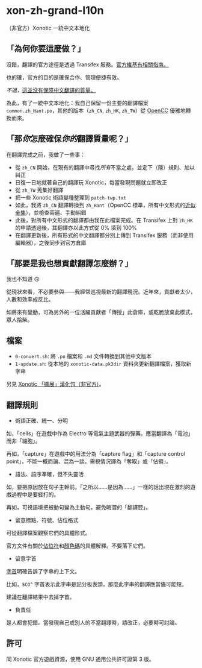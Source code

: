 # xon-zh-grand-l10n

（非官方）Xonotic 一統中文本地化

## 「為何你要這麼做？」

沒錯，翻譯的官方途徑是透過 Transifex 服務。[官方維基有相關指南。](https://gitlab.com/xonotic/xonotic/-/wikis/Translating)

也的確，官方的目的是確保合作、管理便捷有效。

*不過，*[這並沒有保障中文翻譯的質量。](https://forums.xonotic.org/showthread.php?tid=9490)

為此，有了一統中文本地化：我自己保留一份主要的翻譯檔案 `common.zh_Hant.po`，其他的版本（`zh_CN`, `zh_HK`, `zh_TW`）從 [OpenCC](https://github.com/BYVoid/OpenCC) 優雅地轉換而來。

## 「那*你*怎麼確保*你的*翻譯質量呢？」

在翻譯完成之前，我做了一些事：

- 從 `zh_CN` 開始，在現有的翻譯中尋找*所有*不當之處，並定下（隱）規則、加以糾正
- 日復一日地就著自己的翻譯玩 Xonotic，每當發現問題就立即改正
- 從 `zh_TW` 蒐集好翻譯
- 把一些 Xonotic 術語變種整理到 `patch-twp.txt`
- 如此，我將 `zh_CN` 翻譯轉換到 `zh_Hant`（OpenCC 標準，所有中文形式的[近似全集](https://github.com/BYVoid/OpenCC/wiki/%E7%B7%A3%E7%94%B1)），並檢查兩遍、手動糾錯
- 此後，對所有中文形式的翻譯都由我在此檔案完成。在 Transifex 上對 `zh_HK` 的申請透過後，其翻譯亦以此方式從 0% 填到 100%
- 在翻譯更新後，所有形式的中文翻譯都分別上傳到 Transifex 服務（而非使用編輯器），之後同步到官方倉庫

## 「那要是我也想貢獻翻譯怎麼辦？」

我也不知道 🙃

從現狀來看，不必要參與——我經常巡視最新的翻譯現況。近年來，貢獻者太少，人數和效率成反比。

如將來有變動，可為另外的一位活躍貢獻者「傳授」此倉庫，或乾脆放棄此模式，眾人拾柴。

## 檔案

- `0-convert.sh`: 將 `.po` 檔案和 `.md` 文件轉換到其他中文版本
- `1-update.sh`: 從本地的 `xonotic-data.pk3dir` 資料夾更新翻譯檔案，獲取新字串

另見 [Xonotic 「擴展」漢化包（非官方）](https://github.com/NaitLee/xon-cn-ext)。

## 翻譯規則

- 術語正確、統一、分明

如，「cells」在遊戲中作為 Electro 等電氣主題武器的彈藥，應當翻譯為「電池」而非「細胞」。

再如，「capture」在遊戲中的用法分為「capture flag」和「capture control point」，不能一概而論、混為一談。需視情況譯為「奪取」或「佔領」。

- 語法、語序準確，但不失靈活

如，要把原因放在句子主幹前。「之所以……是因為……」一樣的話出現在激烈的遊戲過程中是要捱打的。

再如，可視語境把被動句變為主動句。避免晦澀的「翻譯腔」。

- 留意標點、符號、佔位格式

可從翻譯檔案觀察它們的具體形式。

官方文件有關於[佔位符](https://gitlab.com/xonotic/xonotic/-/wikis/List-of-translation-placeholders)和[顏色碼](https://gitlab.com/xonotic/xonotic/-/wikis/List-of-color-codes)的具體解釋。不要落下它們。

- 留意字首

[字首](https://gitlab.com/xonotic/xonotic/-/wikis/List-of-translation-prefixes)明確告訴了字串的上下文。

比如，`SCO^` 字首表示此字串是記分板表頭，那麼此字串的翻譯應當儘可能短。

建議在翻譯結果中去掉字首。

- 負責任

是人都會犯錯。當發現自己或別人的不當翻譯時，請改正，必要時可討論。

## 許可

同 Xonotic 官方遊戲資源，使用 GNU 通用公共許可證第 3 版。
